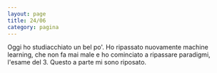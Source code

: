 ```yaml
--- 
layout: page
title: 24/06
category: pagina
---
```


Oggi ho studiacchiato un bel po'. Ho ripassato nuovamente machine learning, che
non fa mai male e ho cominciato a ripassare paradigmi, l'esame del 3. Questo a
parte mi sono riposato.
